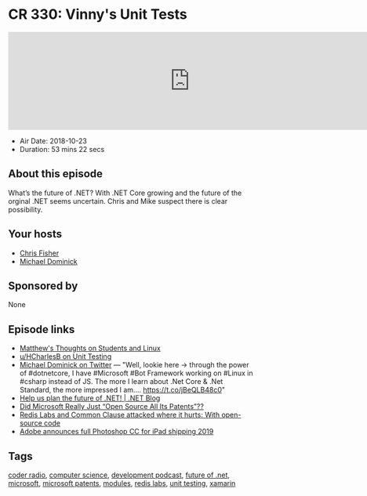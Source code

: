 # CR 330: Vinny's Unit Tests

<iframe src="https://player.fireside.fm/v2/MLf2ZzhC+OBYmdaFu?theme=dark" width="740" height="200" frameborder="0" scrolling="no"></iframe>

* Air Date: 2018-10-23
* Duration: 53 mins 22 secs

## About this episode

What’s the future of .NET? With .NET Core growing and the future of the orginal .NET seems uncertain. Chris and Mike suspect there is clear possibility.

## Your hosts
* [Chris Fisher](https://coder.show/hosts/chrislas)
* [Michael Dominick](https://coder.show/hosts/michael)

## Sponsored by

None



## Episode links

  * [Matthew's Thoughts on Students and Linux](https://pastebin.com/y1E1GNau "Matthew's Thoughts on Students and Linux")
  * [u/HCharlesB on Unit Testing](https://www.reddit.com/r/CoderRadio/comments/9mivv7/in_testing_we_trust_coder_radio_328/e7j0k4d/ "u/HCharlesB on Unit Testing")
  * [Michael Dominick on Twitter](https://twitter.com/dominucco/status/1051303275557998593 "Michael Dominick on Twitter") — "Well, lookie here -> through the power of #dotnetcore, I have #Microsoft #Bot Framework working on #Linux in #csharp instead of JS. The more I learn about .Net Core & .Net Standard, the more impressed I am.… https://t.co/jBeQLB48c0"
  * [Help us plan the future of .NET! | .NET Blog](https://blogs.msdn.microsoft.com/dotnet/2018/04/20/help-us-plan-the-future-of-net/ "Help us plan the future of .NET! | .NET Blog")
  * [Did Microsoft Really Just “Open Source All Its Patents”??](https://hackernoon.com/did-microsoft-really-just-open-source-all-its-patents-3e419ae1a439 "Did Microsoft Really Just “Open Source All Its Patents”??")
  * [​Redis Labs and Common Clause attacked where it hurts: With open-source code](https://www.zdnet.com/article/redis-labs-and-common-clause-attacked-where-it-hurts-with-open-source-code/ "​Redis Labs and Common Clause attacked where it hurts: With open-source code")
  * [Adobe announces full Photoshop CC for iPad shipping 2019](https://9to5mac.com/2018/10/15/adobe-photoshop-cc-ipad-launching-2019/ "Adobe announces full Photoshop CC for iPad shipping 2019")



## Tags

[coder radio](https://coder.show/tags/coder%20radio), [computer science](https://coder.show/tags/computer%20science), [development podcast](https://coder.show/tags/development%20podcast), [future of .net](https://coder.show/tags/future%20of%20.net), [microsoft](https://coder.show/tags/microsoft), [microsoft patents](https://coder.show/tags/microsoft%20patents), [modules](https://coder.show/tags/modules), [redis labs](https://coder.show/tags/redis%20labs), [unit testing](https://coder.show/tags/unit%20testing), [xamarin](https://coder.show/tags/xamarin)